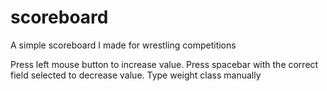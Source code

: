 # scoreboard
A simple scoreboard I made for wrestling competitions

Press left mouse button to increase value. Press spacebar with the correct field selected to decrease value. Type weight class manually
